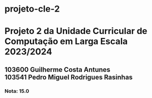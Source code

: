 # projeto-cle-2
<h1>Projeto 2 da Unidade Curricular de Computação em Larga Escala 2023/2024</h1>
<h2>103600 Guilherme Costa Antunes<br>
103541 Pedro Miguel Rodrigues Rasinhas</h2>
<h3>Nota: 15.0</h3>
